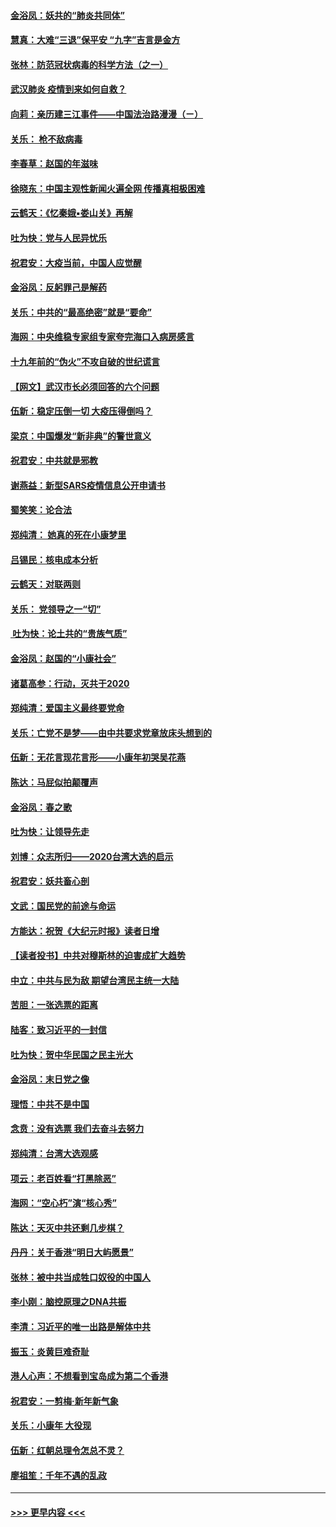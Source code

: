 #### [金浴凤：妖共的“肺炎共同体”](../pages/nsc993/n11829448.md?t=01301022) 
#### [慧真：大难“三退”保平安 “九字”吉言是金方](../pages/nsc993/n11829501.md?t=01301022) 
#### [张林：防范冠状病毒的科学方法（之一）](../pages/nsc993/n11828618.md?t=01301022) 
#### [武汉肺炎 疫情到来如何自救？](../pages/nsc993/n11827632.md?t=01301022) 
#### [向莉：亲历建三江事件——中国法治路漫漫（ㄧ）](../pages/nsc993/n11827190.md?t=01301022) 
#### [关乐： 枪不敌病毒](../pages/nsc993/n11826746.md?t=01301022) 
#### [李春草：赵国的年滋味](../pages/nsc993/n11826321.md?t=01301022) 
#### [徐晓东：中国主观性新闻火遍全网 传播真相极困难](../pages/nsc993/n11826508.md?t=01301022) 
#### [云鹤天：《忆秦娥▪娄山关》再解](../pages/nsc993/n11824682.md?t=01301022) 
#### [吐为快：党与人民异忧乐](../pages/nsc993/n11824660.md?t=01301022) 
#### [祝君安：大疫当前，中国人应觉醒](../pages/nsc993/n11821946.md?t=01301022) 
#### [金浴凤：反躬罪己是解药](../pages/nsc993/n11820280.md?t=01301022) 
#### [关乐：中共的“最高绝密”就是“要命”](../pages/nsc993/n11816946.md?t=01301022) 
#### [海网：中央维稳专家组专家夸完海口入病房感言](../pages/nsc993/n11815138.md?t=01301022) 
#### [十九年前的“伪火”不攻自破的世纪谎言](../pages/nsc993/n11813238.md?t=01301022) 
#### [【网文】武汉市长必须回答的六个问题](../pages/nsc993/n11813848.md?t=01301022) 
#### [伍新：稳定压倒一切 大疫压得倒吗？](../pages/nsc993/n11812634.md?t=01301022) 
#### [梁京：中国爆发“新非典”的警世意义](../pages/nsc993/n11812554.md?t=01301022) 
#### [祝君安：中共就是邪教](../pages/nsc993/n11812431.md?t=01301022) 
#### [谢燕益：新型SARS疫情信息公开申请书](../pages/nsc993/n11808840.md?t=01301022) 
#### [蜀笑笑：论合法](../pages/nsc993/n11808064.md?t=01301022) 
#### [郑纯清： 她真的死在小康梦里](../pages/nsc993/n11806623.md?t=01301022) 
#### [吕锡民：核电成本分析](../pages/nsc993/n11806284.md?t=01301022) 
#### [云鹤天：对联两则](../pages/nsc993/n11805957.md?t=01301022) 
#### [关乐： 党领导之一“切”](../pages/nsc993/n11804505.md?t=01301022) 
#### [ 吐为快：论土共的“贵族气质”](../pages/nsc993/n11804490.md?t=01301022) 
#### [金浴凤：赵国的“小康社会”](../pages/nsc993/n11804452.md?t=01301022) 
#### [诸葛高参：行动，灭共于2020](../pages/nsc993/n11804120.md?t=01301022) 
#### [郑纯清：爱国主义最终要党命](../pages/nsc993/n11802197.md?t=01301022) 
#### [关乐：亡党不是梦——由中共要求党章放床头想到的](../pages/nsc993/n11802156.md?t=01301022) 
#### [伍新：无花言现花言形——小康年初哭吴花燕](../pages/nsc993/n11800044.md?t=01301022) 
#### [陈达：马屁似拍颠覆声](../pages/nsc993/n11800010.md?t=01301022) 
#### [金浴凤：春之歌](../pages/nsc993/n11797687.md?t=01301022) 
#### [吐为快：让领导先走](../pages/nsc993/n11797512.md?t=01301022) 
#### [刘博：众志所归——2020台湾大选的启示](../pages/nsc993/n11796878.md?t=01301022) 
#### [祝君安：妖共畜心剖](../pages/nsc993/n11794273.md?t=01301022) 
#### [文武：国民党的前途与命运](../pages/nsc993/n11794198.md?t=01301022) 
#### [方能达：祝贺《大纪元时报》读者日增](../pages/nsc993/n11793807.md?t=01301022) 
#### [【读者投书】中共对穆斯林的迫害成扩大趋势](../pages/nsc993/n11791371.md?t=01301022) 
#### [中立：中共与民为敌 期望台湾民主统一大陆](../pages/nsc993/n11790392.md?t=01301022) 
#### [苦胆：一张选票的距离](../pages/nsc993/n11788914.md?t=01301022) 
#### [陆客：致习近平的一封信](../pages/nsc993/n11788867.md?t=01301022) 
#### [吐为快：贺中华民国之民主光大](../pages/nsc993/n11788618.md?t=01301022) 
#### [金浴凤：末日党之像](../pages/nsc993/n11787475.md?t=01301022) 
#### [理悟：中共不是中国](../pages/nsc993/n11787463.md?t=01301022) 
#### [念贲：没有选票  我们去奋斗去努力](../pages/nsc993/n11787398.md?t=01301022) 
#### [郑纯清：台湾大选观感](../pages/nsc993/n11786210.md?t=01301022) 
#### [项云：老百姓看“打黑除恶”](../pages/nsc993/n11785398.md?t=01301022) 
#### [海网：“空心朽”演“核心秀”](../pages/nsc993/n11783874.md?t=01301022) 
#### [陈达：天灭中共还剩几步棋？](../pages/nsc993/n11783719.md?t=01301022) 
#### [丹丹：关于香港“明日大屿愿景”](../pages/nsc993/n11783273.md?t=01301022) 
#### [张林：被中共当成牲口奴役的中国人](../pages/nsc993/n11782397.md?t=01301022) 
#### [李小刚：脑控原理之DNA共振](../pages/nsc993/n11780962.md?t=01301022) 
#### [李清：习近平的唯一出路是解体中共](../pages/nsc993/n11780866.md?t=01301022) 
#### [振玉：炎黄巨难奇耻](../pages/nsc993/n11779632.md?t=01301022) 
#### [港人心声：不想看到宝岛成为第二个香港](../pages/nsc993/n11778817.md?t=01301022) 
#### [祝君安：一剪梅‧新年新气象](../pages/nsc993/n11776340.md?t=01301022) 
#### [关乐：小康年 大役现](../pages/nsc993/n11774213.md?t=01301022) 
#### [伍新：红朝总理令怎总不灵？](../pages/nsc993/n11770813.md?t=01301022) 
#### [廖祖笙：千年不遇的乱政](../pages/nsc993/n11770373.md?t=01301022) 

----
#### [ >>> 更早内容 <<< ](../indexes/nsc993-earlier.md)
